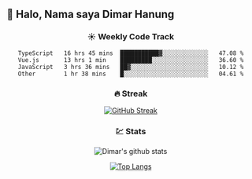 ## 👋 Halo, Nama saya **Dimar Hanung**

<center>

### :sunny: Weekly Code Track
<!--START_SECTION:waka-->

```text
TypeScript   16 hrs 45 mins  ███████████▓░░░░░░░░░░░░░   47.08 %
Vue.js       13 hrs 1 min    █████████░░░░░░░░░░░░░░░░   36.60 %
JavaScript   3 hrs 36 mins   ██▓░░░░░░░░░░░░░░░░░░░░░░   10.12 %
Other        1 hr 38 mins    █░░░░░░░░░░░░░░░░░░░░░░░░   04.61 %
```

<!--END_SECTION:waka-->

### :fire: Streak

[![GitHub Streak](http://github-readme-streak-stats.herokuapp.com?user=dimar-hanung)](https://git.io/streak-stats)

### :chart: Stats

![Dimar's github stats](https://github-readme-stats.vercel.app/api?username=dimar-hanung&show_icons=true&theme=vue)

[![Top Langs](https://github-readme-stats.vercel.app/api/top-langs/?username=dimar-hanung)](#)

</center>
